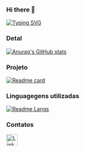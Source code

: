 ### Hi there 👋

[![Typing SVG](https://readme-typing-svg.herokuapp.com/?color=ff91a4&size=35&center=true&vCenter=true&width=1000&lines=Olá,+Meu+nome+é+Michele;Estou+cursando+Sistemas+de+Informação;Bem+Vindo!+:%29)](https://git.io/typing-svg)

### Detal


[![Anurag's GitHub stats](https://github-readme-stats.vercel.app/api?username=michelesantosl1&show_icons=true&theme=dark)](https://github.com/anuraghazra/github-readme-stats)


### Projeto

[![Readme card](https://github-readme-stats.vercel.app/api/pin/?username=michelesantosl1&repo=Project-TikTok-clone&theme=dark)]([https://github.com/michelesantosl1/Project-TikTok-clone](https://github.com/michelesantosl1/Project-TikTok-clone))


### Linguagegens utilizadas


[![Readme Langs](https://github-readme-stats.vercel.app/api/top-langs/?username=michelesantosl1&layout=compact)](https://github.com/michelesantosl1?tab=repositories)

### Contatos

[<img src='https://img.shields.io/badge/LinkedIn-0077B5?style=for-the-badge&logo=linkedin&logoColor=white' alt='Linkedin' height='30'>](https://www.linkedin.com/in/michele-silva-32a0b0233/)
